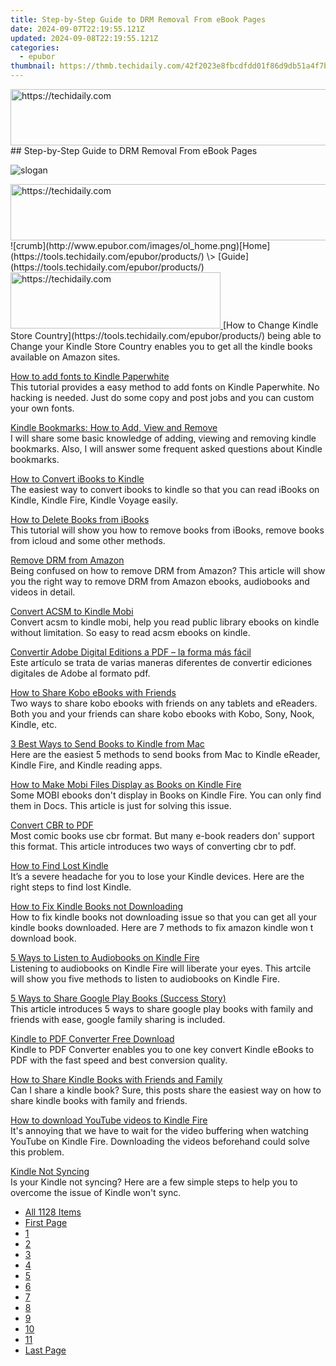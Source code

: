 ```yaml
---
title: Step-by-Step Guide to DRM Removal From eBook Pages
date: 2024-09-07T22:19:55.121Z
updated: 2024-09-08T22:19:55.121Z
categories:
  - epubor
thumbnail: https://thmb.techidaily.com/42f2023e8fbcdfdd01f86d9db51a4f7bd6fa603af8cb31396f717d24438f83e9.jpg
---
```


<!-- affiliate ads begin -->
<a href="https://ephamedtechinc.pxf.io/c/5597632/2130528/26400" target="_top" id="2130528">
  <img src="//a.impactradius-go.com/display-ad/26400-2130528" border="0" alt="https://techidaily.com" width="728" height="90"/>
</a>
<img height="0" width="0" src="https://ephamedtechinc.pxf.io/i/5597632/2130528/26400" style="position:absolute;visibility:hidden;" border="0" />
<!-- affiliate ads end -->
## Step-by-Step Guide to DRM Removal From eBook Pages

![slogan](http://www.epubor.com/images/guide-banner-word.png)

<!-- affiliate ads begin -->
<a href="https://ephamedtechinc.pxf.io/c/5597632/2136613/26400" target="_top" id="2136613">
  <img src="//a.impactradius-go.com/display-ad/26400-2136613" border="0" alt="https://techidaily.com" width="728" height="90"/>
</a>
<img height="0" width="0" src="https://ephamedtechinc.pxf.io/i/5597632/2136613/26400" style="position:absolute;visibility:hidden;" border="0" />
<!-- affiliate ads end -->
![crumb](http://www.epubor.com/images/ol_home.png)[Home](https://tools.techidaily.com/epubor/products/) \> [Guide](https://tools.techidaily.com/epubor/products/)

<!-- affiliate ads begin -->
<a href="https://aligracehair.sjv.io/c/5597632/2115934/19272" target="_top" id="2115934">
  <img src="//a.impactradius-go.com/display-ad/19272-2115934" border="0" alt="https://techidaily.com" width="336" height="90"/>
</a>
<img height="0" width="0" src="https://aligracehair.sjv.io/i/5597632/2115934/19272" style="position:absolute;visibility:hidden;" border="0" />
<!-- affiliate ads end -->
[How to Change Kindle Store Country](https://tools.techidaily.com/epubor/products/)  
 being able to Change your Kindle Store Country enables you to get all the kindle books available on Amazon sites. 

[How to add fonts to Kindle Paperwhite](https://tools.techidaily.com/epubor/products/)  
 This tutorial provides a easy method to add fonts on Kindle Paperwhite. No hacking is needed. Just do some copy and post jobs and you can custom your own fonts.

[Kindle Bookmarks: How to Add, View and Remove](https://tools.techidaily.com/epubor/products/)  
 I will share some basic knowledge of adding, viewing and removing kindle bookmarks. Also, I will answer some frequent asked questions about Kindle bookmarks.

[How to Convert iBooks to Kindle](https://tools.techidaily.com/epubor/products/)  
 The easiest way to convert ibooks to kindle so that you can read iBooks on Kindle, Kindle Fire, Kindle Voyage easily.

[How to Delete Books from iBooks](https://tools.techidaily.com/epubor/products/)  
 This tutorial will show you how to remove books from iBooks, remove books from icloud and some other methods.

[Remove DRM from Amazon](https://tools.techidaily.com/epubor/products/)  
 Being confused on how to remove DRM from Amazon? This article will show you the right way to remove DRM from Amazon ebooks, audiobooks and videos in detail.

[Convert ACSM to Kindle Mobi](https://tools.techidaily.com/epubor/products/)  
 Convert acsm to kindle mobi, help you read public library ebooks on kindle without limitation. So easy to read acsm ebooks on kindle.

[Convertir Adobe Digital Editions a PDF – la forma más fácil](https://tools.techidaily.com/epubor/products/)  
 Este artículo se trata de varias maneras diferentes de convertir ediciones digitales de Adobe al formato pdf. 

[How to Share Kobo eBooks with Friends](https://tools.techidaily.com/epubor/products/)  
 Two ways to share kobo ebooks with friends on any tablets and eReaders. Both you and your friends can share kobo ebooks with Kobo, Sony, Nook, Kindle, etc.

[3 Best Ways to Send Books to Kindle from Mac](https://tools.techidaily.com/epubor/products/)  
 Here are the easiest 5 methods to send books from Mac to Kindle eReader, Kindle Fire, and Kindle reading apps. 

[How to Make Mobi Files Display as Books on Kindle Fire](https://tools.techidaily.com/epubor/products/)  
 Some MOBI ebooks don't display in Books on Kindle Fire. You can only find them in Docs. This article is just for solving this issue.

[Convert CBR to PDF](https://tools.techidaily.com/epubor/products/)  
 Most comic books use cbr format. But many e-book readers don' support this format. This article introduces two ways of converting cbr to pdf.

[How to Find Lost Kindle](https://tools.techidaily.com/epubor/products/)  
 It’s a severe headache for you to lose your Kindle devices. Here are the right steps to find lost Kindle.

[How to Fix Kindle Books not Downloading](https://tools.techidaily.com/epubor/products/)  
 How to fix kindle books not downloading issue so that you can get all your kindle books downloaded. Here are 7 methods to fix amazon kindle won t download book.

[5 Ways to Listen to Audiobooks on Kindle Fire](https://tools.techidaily.com/epubor/products/)  
 Listening to audiobooks on Kindle Fire will liberate your eyes. This artcile will show you five methods to listen to audiobooks on Kindle Fire. 

[5 Ways to Share Google Play Books (Success Story)](http://www.epubor.com/5-ways-to-share-google-play-books.html)  
 This article introduces 5 ways to share google play books with family and friends with ease, google family sharing is included.

[Kindle to PDF Converter Free Download](https://tools.techidaily.com/epubor/products/)  
 Kindle to PDF Converter enables you to one key convert Kindle eBooks to PDF with the fast speed and best conversion quality.

[How to Share Kindle Books with Friends and Family](https://tools.techidaily.com/epubor/products/)  
 Can I share a kindle book? Sure, this posts share the easiest way on how to share kindle books with family and friends.

[How to download YouTube videos to Kindle Fire](https://tools.techidaily.com/epubor/products/)  
 It's annoying that we have to wait for the video buffering when watching YouTube on Kindle Fire. Downloading the videos beforehand could solve this problem.

[Kindle Not Syncing](https://tools.techidaily.com/epubor/products/)  
 Is your Kindle not syncing? Here are a few simple steps to help you to overcome the issue of Kindle won't sync.

* [All 1128 Items](https://tools.techidaily.com/epubor/products/)
* [First Page](https://tools.techidaily.com/epubor/products/)
* [1](https://tools.techidaily.com/epubor/products/)
* [2](https://tools.techidaily.com/epubor/products/)
* [3](https://tools.techidaily.com/epubor/products/)
* [4](https://tools.techidaily.com/epubor/products/)
* [5](https://tools.techidaily.com/epubor/products/)
* [6](https://tools.techidaily.com/epubor/products/)
* [7](https://tools.techidaily.com/epubor/products/)
* [8](https://tools.techidaily.com/epubor/products/)
* [9](https://tools.techidaily.com/epubor/products/)
* [10](https://tools.techidaily.com/epubor/products/)
* [11](https://tools.techidaily.com/epubor/products/)
* [Last Page](https://tools.techidaily.com/epubor/products/)

<ins class="adsbygoogle"
     style="display:block"
     data-ad-format="autorelaxed"
     data-ad-client="ca-pub-7571918770474297"
     data-ad-slot="1223367746"></ins>



<ins class="adsbygoogle"
     style="display:block"
     data-ad-client="ca-pub-7571918770474297"
     data-ad-slot="8358498916"
     data-ad-format="auto"
     data-full-width-responsive="true"></ins>


